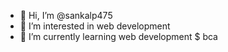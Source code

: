 - 👋 Hi, I’m @sankalp475
- 👀 I’m interested in web development
- 🌱 I’m currently learning  web development $ bca


